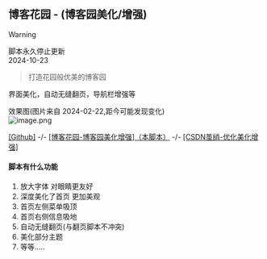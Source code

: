 ## 博客花园 - (博客园美化/增强)

> [!WARNING]  
> 脚本永久停止更新   
> 2024-10-23   

> 打造花园般优美的博客园

界面美化，自动无缝翻页，导航栏增强等

效果图(图片来自 2024-02-22,距今可能发现变化)  
![image.png](https://s2.loli.net/2024/02/22/aGYp6m3osOLIUjl.png)

[[Github]](https://github.com/yuhanawa/UserScript)  -/-  [[博客花园-博客园美化增强]（本脚本）](https://greasyfork.org/zh-CN/scripts/487754)  -/-  [[CSDN茧绡-优化美化增强]](https://greasyfork.org/zh-CN/scripts/471071)  

#### 脚本有什么功能

1. 放大字体 对眼睛更友好
2. 深度美化了首页 更加美观
3. 首页左侧菜单吸顶
4. 首页右侧信息吸地
5. 自动无缝翻页(与翻页脚本不冲突)
6. 美化部分主题
7. 等等.....

